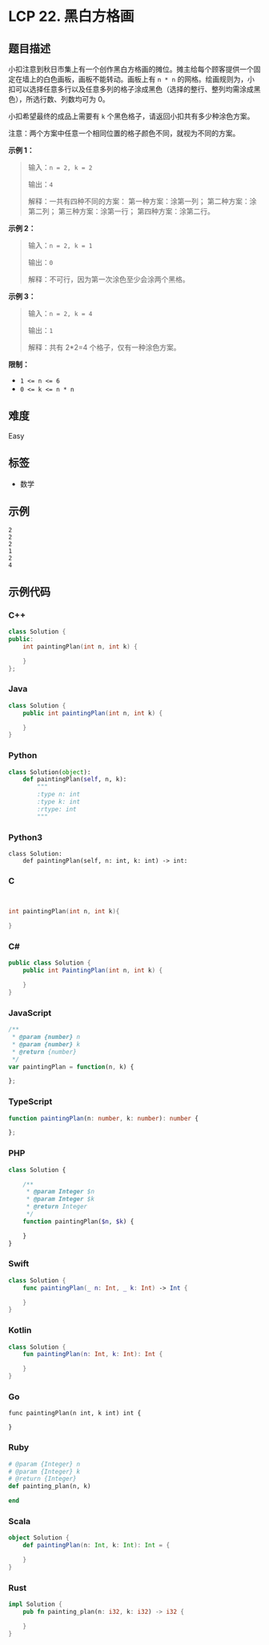 # LCP 22. 黑白方格画

## 题目描述

小扣注意到秋日市集上有一个创作黑白方格画的摊位。摊主给每个顾客提供一个固定在墙上的白色画板，画板不能转动。画板上有 `n * n` 的网格。绘画规则为，小扣可以选择任意多行以及任意多列的格子涂成黑色（选择的整行、整列均需涂成黑色），所选行数、列数均可为 0。

小扣希望最终的成品上需要有 `k` 个黑色格子，请返回小扣共有多少种涂色方案。

注意：两个方案中任意一个相同位置的格子颜色不同，就视为不同的方案。

**示例 1：**
>输入：`n = 2, k = 2`
>
>输出：`4`
> 
>解释：一共有四种不同的方案：
>第一种方案：涂第一列；
>第二种方案：涂第二列；
>第三种方案：涂第一行；
>第四种方案：涂第二行。

**示例 2：**
>输入：`n = 2, k = 1`
> 
>输出：`0`
> 
>解释：不可行，因为第一次涂色至少会涂两个黑格。

**示例 3：**
>输入：`n = 2, k = 4`
> 
>输出：`1`
>
>解释：共有 2*2=4 个格子，仅有一种涂色方案。

**限制：**
- `1 <= n <= 6`
- `0 <= k <= n * n`




## 难度

Easy

## 标签

- 数学

## 示例

```
2
2
2
1
2
4
```

## 示例代码

### C++

```cpp
class Solution {
public:
    int paintingPlan(int n, int k) {

    }
};
```

### Java

```java
class Solution {
    public int paintingPlan(int n, int k) {

    }
}
```

### Python

```python
class Solution(object):
    def paintingPlan(self, n, k):
        """
        :type n: int
        :type k: int
        :rtype: int
        """
```

### Python3

```python3
class Solution:
    def paintingPlan(self, n: int, k: int) -> int:
```

### C

```c


int paintingPlan(int n, int k){

}
```

### C#

```csharp
public class Solution {
    public int PaintingPlan(int n, int k) {

    }
}
```

### JavaScript

```javascript
/**
 * @param {number} n
 * @param {number} k
 * @return {number}
 */
var paintingPlan = function(n, k) {

};
```

### TypeScript

```typescript
function paintingPlan(n: number, k: number): number {

};
```

### PHP

```php
class Solution {

    /**
     * @param Integer $n
     * @param Integer $k
     * @return Integer
     */
    function paintingPlan($n, $k) {

    }
}
```

### Swift

```swift
class Solution {
    func paintingPlan(_ n: Int, _ k: Int) -> Int {

    }
}
```

### Kotlin

```kotlin
class Solution {
    fun paintingPlan(n: Int, k: Int): Int {

    }
}
```

### Go

```golang
func paintingPlan(n int, k int) int {

}
```

### Ruby

```ruby
# @param {Integer} n
# @param {Integer} k
# @return {Integer}
def painting_plan(n, k)

end
```

### Scala

```scala
object Solution {
    def paintingPlan(n: Int, k: Int): Int = {

    }
}
```

### Rust

```rust
impl Solution {
    pub fn painting_plan(n: i32, k: i32) -> i32 {

    }
}
```

